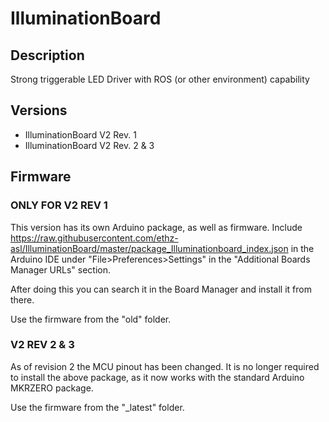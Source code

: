 # IlluminationBoard
## Description
Strong triggerable LED Driver with ROS (or other environment) capability 

## Versions
 - IlluminationBoard V2 Rev. 1
 - IlluminationBoard V2 Rev. 2 & 3

## Firmware
### ONLY FOR V2 REV 1
This version has its own Arduino package, as well as firmware.
Include https://raw.githubusercontent.com/ethz-asl/IlluminationBoard/master/package_Illuminationboard_index.json in the Arduino IDE under "File>Preferences>Settings" in the "Additional Boards Manager URLs" section.

After doing this you can search it in the Board Manager and install it from there.

Use the firmware from the "old" folder.

### V2 REV 2 & 3 
As of revision 2 the MCU pinout has been changed. It is no longer required to install the above package, as it now works with the standard Arduino MKRZERO package.

Use the firmware from the "_latest" folder.